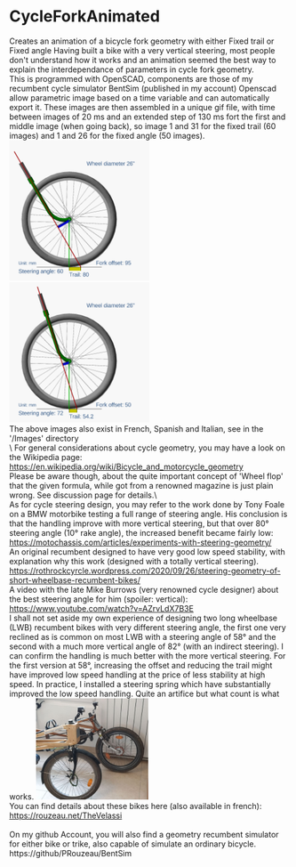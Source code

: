 # CycleForkAnimated
 Creates an animation of a bicycle fork geometry with either Fixed trail or Fixed angle
 Having built a bike with a very vertical steering, most people don't understand how it works and an animation seemed the best way to explain the interdependance of parameters in cycle fork geometry.\
 This is programmed with OpenSCAD, components are those of my recumbent cycle simulator BentSim (published in my account)
 Openscad allow parametric image based on a time variable and can automatically export it. These images are then assembled in a unique gif file, 
 with time between images of 20 ms and an extended step of 130 ms fort the first and middle image (when going back), so image 1 and 31 for the fixed trail (60 images) and 1 and 26 for the fixed angle (50 images).\
<img src="Images/Fork_Trail_const_En.gif" width=50% height=50% >
<img src="Images/Fork_Ang_const_En.gif" width=50% height=50% >
\
The above images also exist in French, Spanish and Italian, see in the '/Images' directory \
  \ 
For general considerations about cycle geometry, you may have a look on the Wikipedia page:\
https://en.wikipedia.org/wiki/Bicycle_and_motorcycle_geometry \
Please be aware though, about the quite important concept of 'Wheel flop' that the given formula, while got from a renowned magazine is just plain wrong. See discussion page for details.\ 
  \
As for cycle steering design, you may refer to the work done by Tony Foale on a BMW motorbike testing a full range of steering angle. His conclusion is that the handling improve with more vertical steering, but that over 80° steering angle (10° rake angle), the increased benefit became fairly low:\
https://motochassis.com/articles/experiments-with-steering-geometry/
  \
An original recumbent designed to have very good low speed stability, with explanation why this work (designed with a totally vertical steering).\
https://rothrockcyrcle.wordpress.com/2020/09/26/steering-geometry-of-short-wheelbase-recumbent-bikes/
  \
A video with the late Mike Burrows (very renowned cycle designer) about the best steering angle for him (spoiler: vertical):\
https://www.youtube.com/watch?v=AZrvLdX7B3E
  \
I shall not set aside my own experience of designing two long wheelbase (LWB) recumbent bikes with very different steering angle, the first one very reclined as is common on most LWB with a steering angle of 58° and the second with a much more vertical angle of 82° (with an indirect steering). I can confirm the handling is much better with the more vertical steering. For the first version at 58°, increasing the offset and reducing the trail might have improved low speed handling at the price of less stability at high speed. In practice, I installed a steering spring which have substantially improved the low speed handling. Quite an artifice but what count is what works.
<img src="Images/Velassi/Velassi_V2_V1_steering.jpg" width=40% height=40%>
  \
You can find details about these bikes here (also available in french):\
https://rouzeau.net/TheVelassi  \
  \
On my github Account, you will also find a geometry recumbent simulator for either bike or trike, also capable of simulate an ordinary bicycle.\
https://github/PRouzeau/BentSim


 
  

